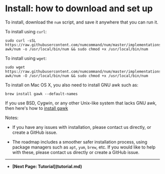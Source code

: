 # Install: how to download and set up

To install, download the `num` script, and save it anywhere that you can run it.

To install using `curl`:

    sudo curl -sSL https://raw.githubusercontent.com/numcommand/num/master/implementations/num-awk/num -o /usr/local/bin/num && sudo chmod +x /usr/local/bin/num

To install using `wget`:

    sudo wget https://raw.githubusercontent.com/numcommand/num/master/implementations/num-awk/num -O /usr/local/bin/num && sudo chmod +x /usr/local/bin/num

To install on Mac OS X, you also need to install GNU awk such as:

    brew install gawk --default-names

If you use BSD, Cygwin, or any other Unix-like system that lacks GNU awk,
then here's how to [install gawk](https://www.gnu.org/software/gawk/manual/html_node/Quick-Installation.html)

Notes:

  * If you have any issues with installation, please contact us directly, or create a GitHub issue.

  * The roadmap includes a smoother safer installation process, using package managers such as `apt`, `yum`, `brew`, etc. If you would like to help with these, please contact us directly or create a GitHub issue.


<p><hr>
<nav>
<ul>
<li><b>[Next Page: Tutorial](tutorial.md)</b></li>
</ul>
</nav>
